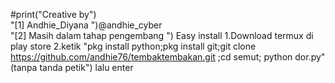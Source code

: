  #print("Creative by")
    <br>"[1] Andhie_Diyana ")@andhie_cyber
    <br>"[2] Masih dalam tahap pengembang ")
    Easy install
    1.Download termux di play store
    2.ketik "pkg install python;pkg install git;git clone https://github.com/andhie76/tembaktembakan.git ;cd semut; python dor.py"(tanpa tanda petik") lalu enter
